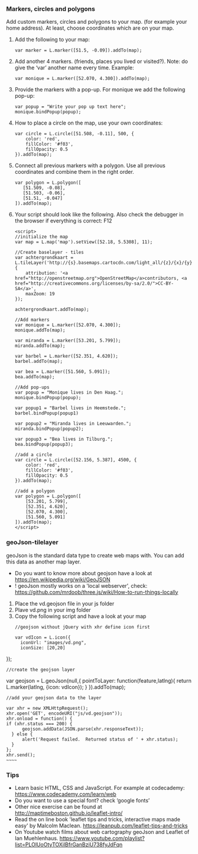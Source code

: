 

### Markers, circles and polygons
Add custom markers, circles and polygons to your map. (for example your home address). At least, choose coordinates which are on your map.

1. Add the following to your map:

	~~~~
	var marker = L.marker([51.5, -0.09]).addTo(map);
	~~~~

2. Add another 4 markers. (friends, places you lived or visited?). Note: do give the ‘var’ another name every time. Example:

	~~~~
	var monique = L.marker([52.070, 4.300]).addTo(map);   
	~~~~

3. Provide the markers with a pop-up. For monique we add the following pop-up:

	~~~~
	var popup = "Write your pop up text here";
	monique.bindPopup(popup); 
	~~~~


4. How to place a circle on the map, use your own coordinates:

	~~~~
	var circle = L.circle([51.508, -0.11], 500, {
  		color: 'red',
  		fillColor: '#f03',
  		fillOpacity: 0.5
	}).addTo(map);
	~~~~

5. Connect all previous markers with a polygon. Use all previous coordinates and combine them in the right order.
	~~~~
	var polygon = L.polygon([
 	   [51.509, -0.08],
	   [51.503, -0.06],
	   [51.51, -0.047]
	]).addTo(map);
	~~~~


6. Your script should look like the following. Also check the debugger in the browser if everything is correct: F12
	
	~~~~
	<script>
	//initialize the map         
	var map = L.map('map').setView([52.18, 5.5308], 11);
	
	//Create baselayer - tiles         
	var achtergrondkaart = L.tileLayer('http://{s}.basemaps.cartocdn.com/light_all/{z}/{x}/{y}.png', {
	    attribution: '<a href="http://openstreetmap.org">OpenStreetMap</a>contributors, <a href="http://creativecommons.org/licenses/by-sa/2.0/">CC-BY-SA</a>',
	    maxZoom: 19
	});
	
	achtergrondkaart.addTo(map);
	
	//Add markers                      
	var monique = L.marker([52.070, 4.300]);         
	monique.addTo(map);             
	
	var miranda = L.marker([53.201, 5.799]);         
	miranda.addTo(map);            
	
	var barbel = L.marker([52.351, 4.620]);         
	barbel.addTo(map);  
	
	var bea = L.marker([51.560, 5.091]);         
	bea.addTo(map);  
	
	//Add pop-ups
	var popup = "Monique lives in Den Haag.";
	monique.bindPopup(popup);   
	
	var popup1 = "Barbel lives in Heemstede.";
	barbel.bindPopup(popup1)
	
	var popup2 = "Miranda lives in Leeuwarden.";
	miranda.bindPopup(popup2);   
	
	var popup3 = "Bea lives in Tilburg.";
	bea.bindPopup(popup3);   
	
	//add a circle     
	var circle = L.circle([52.156, 5.387], 4500, {
	    color: 'red',
	    fillColor: '#f03',
	    fillOpacity: 0.5
	}).addTo(map);  
	
	//add a polygon   
	var polygon = L.polygon([
	    [53.201, 5.799],
	    [52.351, 4.620],
	    [52.070, 4.300],
	    [51.560, 5.091]
	]).addTo(map);              
	</script>
	~~~~

### geoJson-tilelayer
geoJson is the standard data type to create web maps with. You can add this data as another map layer. 

* Do you want to know more about geojson have a look at https://en.wikipedia.org/wiki/GeoJSON
* ! geoJson mostly works on a 'local webserver', check: https://github.com/mrdoob/three.js/wiki/How-to-run-things-locally

1. Place the vd.geojson file in your js folder
2. Plave vd.png in your img folder
3. Copy the following script and have a look at your map    
	~~~~          
	//geojson without jQuery with xhr define icon first
	
	var vdIcon = L.icon({
      iconUrl: "images/vd.png",
      iconSize: [20,20]
  });
	
	//create the geojson layer
	
  var geojson = L.geoJson(null,{
      pointToLayer: function(feature,latlng){
          return L.marker(latlng, {icon: vdIcon});
      }
  }).addTo(map);           

	//add your geojson data to the layer

	var xhr = new XMLHttpRequest();
	xhr.open('GET', encodeURI("js/vd.geojson"));
	xhr.onload = function() {
  	if (xhr.status === 200) {
	      geojson.addData(JSON.parse(xhr.responseText));
	  } else {
	      alert('Request failed.  Returned status of ' + xhr.status);
	  }
	};
	xhr.send();   
	~~~~

### Tips			
* Learn basic HTML, CSS and JavaScript. For example at codecademy: https://www.codecademy.com/learn/web
* Do you want to use a special font? check ‘google fonts’
* Other nice exercise can be found at http://maptimeboston.github.io/leaflet-intro/
* Read the on line book 'leaflet tips and tricks, interactive maps made easy' by Malcolm Maclean. https://leanpub.com/leaflet-tips-and-tricks
* On Youtube watch films about web cartography geoJson and Leaflet of Ian Muehlenhaus. https://www.youtube.com/playlist?list=PLOlUoOtyTOXilBfrGanBziU738fyJdFqn
